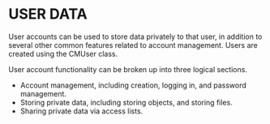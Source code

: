 # USER DATA

User accounts can be used to store data privately to that user, in addition to several other common features related to account management. Users are created using the CMUser class.

User account functionality can be broken up into three logical sections.

* Account management, including creation, logging in, and password management.
* Storing private data, including storing objects, and storing files.
* Sharing private data via access lists.
